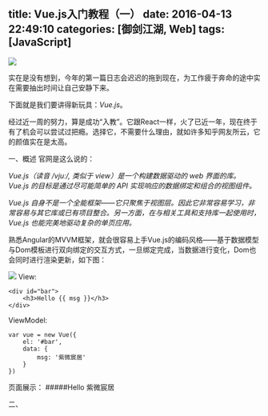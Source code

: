 title: Vue.js入门教程（一）
date: 2016-04-13 22:49:10
categories: [御剑江湖, Web]
tags: [JavaScript]
---
![](/img/vue/icon.jpg)

实在是没有想到，今年的第一篇日志会迟迟的拖到现在，为工作疲于奔命的途中实在需要抽出时间让自己安静下来。

下面就是我们要讲得新玩具：_Vue.js_。

经过近一周的努力，算是成功“入教”。它跟React一样，火了已近一年，现在终于有了机会可以尝试过把瘾。选择它，不需要什么理由，就如许多知乎网友所云，它的颜值实在是太高。

一、概述
官网是这么说的：

_Vue.js（读音 /vjuː/, 类似于 view）是一个构建数据驱动的 web 界面的库。Vue.js 的目标是通过尽可能简单的 API 实现响应的数据绑定和组合的视图组件。_

_Vue.js 自身不是一个全能框架——它只聚焦于视图层。因此它非常容易学习，非常容易与其它库或已有项目整合。另一方面，在与相关工具和支持库一起使用时，Vue.js 也能完美地驱动复杂的单页应用。_

熟悉Angular的MVVM框架，就会很容易上手Vue.js的编码风格——基于数据模型与Dom模板进行双向绑定的交互方式，一旦绑定完成，当数据进行变化，Dom也会同时进行渲染更新，如下图：

![](/img/vue/flow.png)
View:
```
<div id="bar">
    <h3>Hello {{ msg }}</h3>
</div>
```
ViewModel:
```
var vue = new Vue({
    el: '#bar',
    data: {
        msg: '紫微宸居'
    }
})
```
页面展示：
#####Hello 紫微宸居

二、
